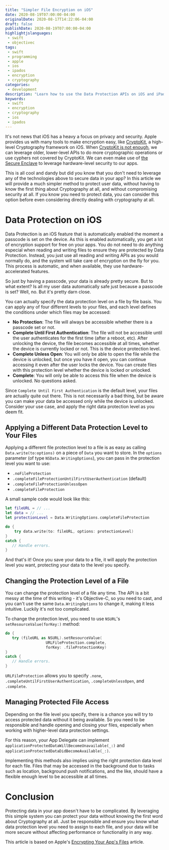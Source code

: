 ```yaml
---
title: "Simpler File Encryption on iOS"
date: 2020-08-19T07:00:00-04:00
originalDate: 2020-08-17T14:22:06-04:00
draft: false
publishDate: 2020-08-19T07:00:00-04:00
highlightjslanguages:
 - swift
 - objectivec
tags:
 - swift
 - programming
 - apple
 - ios
 - ipados
 - encryption
 - cryptography
categories:
 - development
description: "Learn how to use the Data Protection APIs on iOS and iPadOS."
keywords:
 - swift
 - encryption
 - cryptography
 - ios
 - ipados
---
```


It's not news that iOS has a heavy a focus on privacy and security. Apple provides us with many tools to make encryption easy, like [CryptoKit](https://www.andyibanez.com/posts/common-cryptographic-operations-with-cryptokit/), a high-level Cryptography framework on iOS. When [CryptoKit is not enough](https://www.andyibanez.com/posts/cryptokit-not-enough/), we can leverage older, lower-level APIs to do more cryptographic operations or use cyphers not covered by CryptoKit. We can even make use of [the Secure Enclave](https://www.andyibanez.com/posts/cryptokit-secure-enclave/) to leverage hardware-level security to our apps.

This is all cool and dandy but did you know that you don't need to leverage any of the technologies above to secure data in your app? In this article we will provide a much simpler method to protect user data, without having to know the first thing about Cryptography at all, and without compromising security at all. If you know you need to protect data, you can consider this option before even considering directly dealing with cryptography at all.

# Data Protection on iOS

Data Protection is an iOS feature that is automatically enabled the moment a passcode is set on the device. As this is enabled automatically, you get a lot of encryption support for free on your apps. You do not need to do anything especial when reading and writing files to ensure they are protected by Data Protection. Instead, you just use all reading and writing APIs as you would normally do, and the system will take care of encryption on the fly for you. This process is automatic, and when available, they use hardware-accelerated features.

So just by having a passcode, your data is already pretty secure. But to what extent? Is all my user data automatically safe just because a passcode is set? Well, no. But it's pretty darn close.

You can actually specify the data protection level on a file by file basis. You can apply any of four different levels to your files, and each level defines the conditions under which files may be accessed:

* **No Protection**: The file will always be accessible whether there is a passcode set or not.
* **Complete Until First Authentication**: The file will not be accessible until the user authenticates for the first time (after a reboot, etc). After unlocking the device, the file becomes accessible at all times, whether the device is currently locked or not. This is the device protection level.
* **Complete Unless Open**: You will only be able to open the file while the device is unlocked, but once you have it open, you can continue accessing it even after the user locks the device. You can create files with this protection level whether the device is locked or unlocked.
* **Complete**: You will only be able to access this file when the device is unlocked. No questions asked.

Since `Complete Until First Authentication` is the default level, your files are actually quite out there. This is not necessarily a bad thing, but be aware you can make your data be accessed only while the device is unlocked. Consider your use case, and apply the right data protection level as you deem fit.

## Applying a Different Data Protection Level to Your Files

Applying a different file protection level to a file is as easy as calling `Data.write(to:options)` on a piece of `Data` you want to store. In the `options` parameter (of type `NSData.WritingOptions`), you can pass in the protection level you want to use:

* `.noFileProtection`
* `.completeFileProtectionUntilFirstUserAuthentication` (default)
* `.completeFileProtectionUnlessOpen`
* `.completeFileProtection`

A small sample code would look like this:

```swift
let fileURL = // ...
let data = // ...
let protectionLevel = Data.WritingOptions.completeFileProtection

do {
    try data.write(to: fileURL, options: protectionLevel)
}
catch {
   // Handle errors.
}
```

And that's it! Once you save your data to a file, it will apply the protection level you want, protecting your data to the level you specify.

## Changing the Protection Level of a File

You can change the protection level of a file any time. The API is a bit messy at the time of this writing - it's Objective-C, so you need to cast, and you can't use the same `Data.WritingOptions` to change it, making it less intuitive. Luckily it's not too complicated.

To change the protection level, you need to use `NSURL`'s `setResourceValue(forKey:)` method:

```swift
do {
   try (fileURL as NSURL).setResourceValue(
                  URLFileProtection.complete,
                  forKey: .fileProtectionKey)
}
catch {
   // Handle errors.
}
``` 

`URLFileProtection` allows you to specify `.none`, `.completeUntilFirstUserAuthentication`, `.completeUnlessOpen`, and `.complete`.

## Managing Protected File Access

Depending on the file level you specify, there is a chance you will try to access protected data without it being available. So you need to be responsible and handle opening and closing your files, especially when working with higher-level data protection settings.

For this reason, your App Delegate can implement ` applicationProtectedDataWillBecomeUnavailable(_:)` and `applicationProtectedDataDidBecomeAvailable(_:)`.

Implementing this methods also implies using the right protection data level for each file. Files that may be accessed in the background due to tasks such as location, background push notifications, and the like, should have a flexible enough level to be accessible at all times.

# Conclusion

Protecting data in your app doesn't have to be complicated. By leveraging this simple system you can protect your data without knowing the first word about Cryptography at all. Just be responsible and ensure you know what data protection level you need to assign to each file, and your data will be more secure without affecting performance or functionality in any way.

This article is based on Apple's [Encrypting Your App's Files](https://developer.apple.com/documentation/uikit/protecting_the_user_s_privacy/encrypting_your_app_s_files) article.

